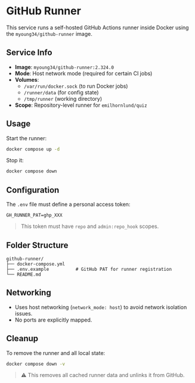 # GitHub Runner

This service runs a self-hosted GitHub Actions runner inside Docker using the `myoung34/github-runner` image.

## Service Info

- **Image**: `myoung34/github-runner:2.324.0`
- **Mode**: Host network mode (required for certain CI jobs)
- **Volumes**:
  - `/var/run/docker.sock` (to run Docker jobs)
  - `/runner/data` (for config state)
  - `/tmp/runner` (working directory)
- **Scope**: Repository-level runner for `emilhornlund/quiz`

## Usage

Start the runner:

```bash
docker compose up -d
````

Stop it:

```bash
docker compose down
```

## Configuration

The `.env` file must define a personal access token:

```env
GH_RUNNER_PAT=ghp_XXX
```

> This token must have `repo` and `admin:repo_hook` scopes.

## Folder Structure

```
github-runner/
├── docker-compose.yml
├── .env.example          # GitHub PAT for runner registration
└── README.md
```

## Networking

* Uses host networking (`network_mode: host`) to avoid network isolation issues.
* No ports are explicitly mapped.

## Cleanup

To remove the runner and all local state:

```bash
docker compose down -v
```

> ⚠️ This removes all cached runner data and unlinks it from GitHub.
